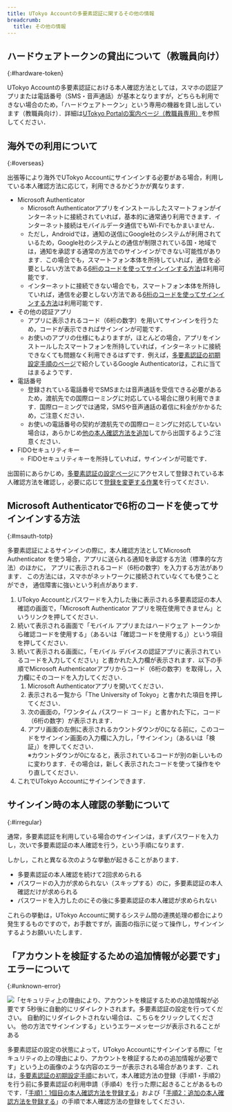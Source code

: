 ```yaml
---
title: UTokyo Accountの多要素認証に関するその他の情報
breadcrumb:
  title: その他の情報
---
```


## ハードウェアトークンの貸出について（教職員向け）
{:#hardware-token}

UTokyo Accountの多要素認証における本人確認方法としては，スマホの認証アプリまたは電話番号（SMS・音声通話）が基本となりますが，どちらも利用できない場合のため，「ハードウェアトークン」という専用の機器を貸し出しています（教職員向け）．詳細は[UTokyo Portalの案内ページ（教職員専用）](https://univtokyo.sharepoint.com/sites/utokyoportal/wiki/d/UTokyo_Account_Token.aspx)を参照してください．

## 海外での利用について
{:#overseas}

出張等により海外でUTokyo Accountにサインインする必要がある場合，利用している本人確認方法に応じて，利用できるかどうかが異なります．

- Microsoft Authenticator
    - Microsoft Authenticatorアプリをインストールしたスマートフォンがインターネットに接続されていれば，基本的に通常通り利用できます．インターネット接続はモバイルデータ通信でもWi-Fiでもかまいません．
    - ただし，Androidでは，通知の送信にGoogle社のシステムが利用されているため，Google社のシステムとの通信が制限されている国・地域では，通知を承認する通常の方法でのサインインができない可能性があります．この場合でも，スマートフォン本体を所持していれば，通信を必要としない方法である[6桁のコードを使ってサインインする方法](#msauth-totp)は利用可能です．
    - インターネットに接続できない場合でも，スマートフォン本体を所持していれば，通信を必要としない方法である[6桁のコードを使ってサインインする方法](#msauth-totp)は利用可能です．
- その他の認証アプリ
    - アプリに表示されるコード（6桁の数字）を用いてサインインを行うため，コードが表示できればサインインが可能です．
    - お使いのアプリの仕様にもよりますが，ほとんどの場合，アプリをインストールしたスマートフォンを所持していれば，インターネットに接続できなくても問題なく利用できるはずです．例えば，[多要素認証の初期設定手順のページ](/utokyo_account/mfa/initial/)で紹介しているGoogle Authenticatorは，これに当てはまるようです．
- 電話番号
    - 登録されている電話番号でSMSまたは音声通話を受信できる必要があるため，渡航先での国際ローミングに対応している場合に限り利用できます．国際ローミングでは通常，SMSや音声通話の着信に料金がかかるため，ご注意ください．
    - お使いの電話番号の契約が渡航先での国際ローミングに対応していない場合は，あらかじめ[他の本人確認方法を追加](../change/#add)してから出国するようご注意ください．
- FIDOセキュリティキー
    - FIDOセキュリティキーを所持していれば，サインインが可能です．

出国前にあらかじめ，[多要素認証の設定ページ](https://mysignins.microsoft.com/security-info?domain_hint=univtokyo.onmicrosoft.com)にアクセスして登録されている本人確認方法を確認し，必要に応じて[登録を変更する作業](../change/)を行ってください．

## Microsoft Authenticatorで6桁のコードを使ってサインインする方法
{:#msauth-totp}

多要素認証によるサインインの際に，本人確認方法としてMicrosoft Authenticator
を使う場合，アプリに送られる通知を承認する方法（標準的な方法）のほかに，
アプリに表示されるコード（6桁の数字）を入力する方法があります．
この方法には，スマホがネットワークに接続されていなくても使うことができ，
通信障害に強いという利点があります．

1. UTokyo Accountとパスワードを入力した後に表示される多要素認証の本人確認の画面で，「Microsoft Authenticator アプリを現在使用できません」というリンクを押してください．
1. 続いて表示される画面で「モバイル アプリまたはハードウェア トークンから確認コードを使用する」（あるいは「確認コードを使用する」）という項目を押してください．
1. 続いて表示される画面に，「モバイル デバイスの認証アプリに表示されているコードを入力してください​​」と書かれた入力欄が表示されます．以下の手順でMicrosoft Authenticatorアプリからコード（6桁の数字）を取得し，入力欄にそのコードを入力してください．
   1. Microsoft Authenticatorアプリを開いてください．
   1. 表示される一覧から「The University of Tokyo」と書かれた項目を押してください．
   1. 次の画面の，「ワンタイム パスワード コード」と書かれた下に，コード（6桁の数字）が表示されます．
   1. アプリ画面の左側に表示されるカウントダウンが0になる前に，このコードをサインイン画面の入力欄に入力し，「サインイン」（あるいは「検証」）を押してください．
      <br>※カウントダウンが0になると，表示されているコードが別の新しいものに変わります．その場合は，新しく表示されたコードを使って操作をやり直してください．
1. これでUTokyo Accountにサインインできます．

## サインイン時の本人確認の挙動について
{:#irregular}

通常，多要素認証を利用している場合のサインインは，まずパスワードを入力し，次いで多要素認証の本人確認を行う，という手順になります．

しかし，これと異なる次のような挙動が起きることがあります．

- 多要素認証の本人確認を続けて2回求められる
- パスワードの入力が求められない（スキップする）のに，多要素認証の本人確認だけが求められる
- パスワードを入力したのにその後に多要素認証の本人確認が求められない

これらの挙動は，UTokyo Accountに関するシステム間の連携処理の都合により発生するものですので，お手数ですが，画面の指示に従って操作し，サインインするようお願いいたします．

## 「アカウントを検証するための追加情報が必要です」エラーについて
{:#unknown-error}

![「セキュリティ上の理由により、アカウントを検証するための追加情報が必要です 5秒後に自動的にリダイレクトされます。多要素認証の設定を行ってください。 自動的にリダイレクトされない場合は、こちらをクリックしてください。 他の方法でサインインする」というエラーメッセージが表示されることがある](redirection_error.png)

多要素認証の設定の状態によって，UTokyo Accountにサインインする際に「セキュリティの上の理由により、アカウントを検証するための追加情報が必要です」という上の画像のような内容のエラーが表示される場合があります．これは，[多要素認証の初期設定手順](../initial/)において，本人確認方法の登録（手順1・手順2）を行う前に多要素認証の利用申請（手順4）を行った際に起きることがあるものです．「[手順1：1個目の本人確認方法を登録する](../initial/#first)」および「[手順2：追加の本人確認方法を登録する](../initial/#alternative)」の手順で本人確認方法の登録をしてください．
